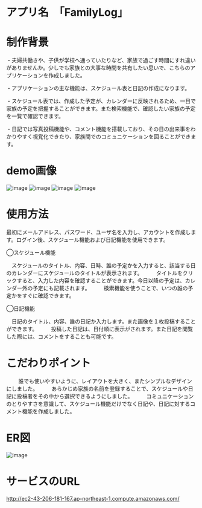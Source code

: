 # アプリ名　「FamilyLog」


# 制作背景
・夫婦共働きや、子供が学校へ通っていたりなど、家族で過ごす時間にすれ違いがありませんか。少しでも家族との大事な時間を共有したい思いで、こちらのアプリケーションを作成しました。

・アプリケーションの主な機能は、スケジュール表と日記の作成になります。

・スケジュール表では、作成した予定が、カレンダーに反映されるため、一目で家族の予定を把握することができます。また検索機能で、確認したい家族の予定を一覧で確認できます。

・日記では写真投稿機能や、コメント機能を搭載しており、その日の出来事をわかりやすく視覚化できたり、家族間でのコミュニケーションを図ることができます。


# demo画像
![image](https://user-images.githubusercontent.com/110988972/212349475-4a8be7dd-d84c-43a0-89a1-68c298cb391a.png)
![image](https://user-images.githubusercontent.com/110988972/212349022-150aaa33-a0cc-4f72-acfd-3576ddad53c3.png)
![image](https://user-images.githubusercontent.com/110988972/212349183-dd8a38ff-9b19-496f-95c0-b55ef6dd7010.png)
![image](https://user-images.githubusercontent.com/110988972/212869069-e39589b8-7e65-4a3c-bdf2-4c9f491b434e.png)

# 使用方法
最初にメールアドレス、パスワード、ユーザ名を入力し、アカウントを作成します。ログイン後、スケジュール機能および日記機能を使用できます。

◯スケジュール機能

　スケジュールのタイトル、内容、日時、誰の予定かを入力すると、該当する日のカレンダーにスケジュールのタイトルが表示されます。
　
　タイトルをクリックすると、入力した内容を確認することができます。今日以降の予定は、カレンダー外の予定にも記載されます。
　
　検索機能を使うことで、いつの誰の予定かをすぐに確認できます。

◯日記機能

　日記のタイトル、内容、誰の日記か入力します。また画像を１枚投稿することができます。
　
　投稿した日記は、日付順に表示がされます。また日記を閲覧した際には、コメントをすることも可能です。

# こだわりポイント
　
　誰でも使いやすいように、レイアウトを大きく、またシンプルなデザインにしました。
　
　あらかじめ家族の名前を登録することで、スケジュールや日記に投稿者をその中から選択できるようにしました。
　
　コミュニケーションのとりやすさを意識して、スケジュール機能だけでなく日記や、日記に対するコメント機能を作成しました。
　
# ER図
![image](https://user-images.githubusercontent.com/110988972/213737031-651aa556-80cf-418d-989d-43189db02076.png)

# サービスのURL
http://ec2-43-206-181-167.ap-northeast-1.compute.amazonaws.com/
